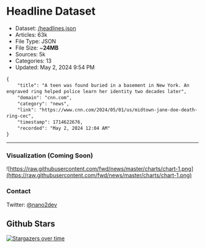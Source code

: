 # Headline Dataset

- Dataset: [/headlines.json](https://raw.githubusercontent.com/fwd/news/master/headlines.json) 
- Articles: 63k
- File Type: JSON
- File Size: ~**24MB**
- Sources: 5k
- Categories: 13
- Updated: May 2, 2024 9:54 PM

```
{
    "title": "A teen was found buried in a basement in New York. An engraved ring helped police learn her identity two decades later",
    "domain": "cnn.com",
    "category": "news",
    "link": "https://www.cnn.com/2024/05/01/us/midtown-jane-doe-death-ring-cec",
    "timestamp": 1714622676,
    "recorded": "May 2, 2024 12:04 AM"
}
```

---

### Visualization (Coming Soon)

![https://raw.githubusercontent.com/fwd/news/master/charts/chart-1.png](https://raw.githubusercontent.com/fwd/news/master/charts/chart-1.png)

### Contact 

Twitter: [@nano2dev](https://twitter.com/nano2dev)

## Github Stars

[![Stargazers over time](https://starchart.cc/fwd/news.svg)](https://starchart.cc/fwd/news)
